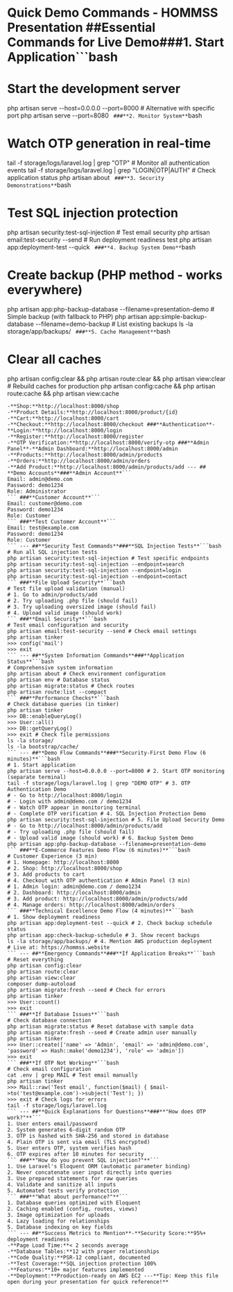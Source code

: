 # Quick Demo Commands - HOMMSS Presentation ##**Essential Commands for Live Demo**###**1. Start Application**```bash
# Start the development server
php artisan serve --host=0.0.0.0 --port=8000 # Alternative with specific port
php artisan serve --port=8080
``` ###**2. Monitor System**```bash
# Watch OTP generation in real-time
tail -f storage/logs/laravel.log | grep "OTP" # Monitor all authentication events
tail -f storage/logs/laravel.log | grep "LOGIN\|OTP\|AUTH" # Check application status
php artisan about
``` ###**3. Security Demonstrations**```bash
# Test SQL injection protection
php artisan security:test-sql-injection # Test email security
php artisan email:test-security --send # Run deployment readiness test
php artisan app:deployment-test --quick
``` ###**4. Backup System Demo**```bash
# Create backup (PHP method - works everywhere)
php artisan app:php-backup-database --filename=presentation-demo # Simple backup (with fallback to PHP)
php artisan app:simple-backup-database --filename=demo-backup # List existing backups
ls -la storage/app/backups/
``` ###**5. Cache Management**```bash
# Clear all caches
php artisan config:clear && php artisan route:clear && php artisan view:clear # Rebuild caches for production
php artisan config:cache && php artisan route:cache && php artisan view:cache
``` --- ##**Demo URLs**###**Public Pages**-**Homepage:**http://localhost:8000
-**Shop:**http://localhost:8000/shop
-**Product Details:**http://localhost:8000/product/{id}
-**Cart:**http://localhost:8000/cart
-**Checkout:**http://localhost:8000/checkout ###**Authentication**-**Login:**http://localhost:8000/login
-**Register:**http://localhost:8000/register
-**OTP Verification:**http://localhost:8000/verify-otp ###**Admin Panel**-**Admin Dashboard:**http://localhost:8000/admin
-**Products:**http://localhost:8000/admin/products
-**Orders:**http://localhost:8000/admin/orders
-**Add Product:**http://localhost:8000/admin/products/add --- ## **Demo Accounts**###**Admin Account**```
Email: admin@demo.com
Password: demo1234
Role: Administrator
``` ###**Customer Account**```
Email: customer@demo.com
Password: demo1234
Role: Customer
``` ###**Test Customer Account**```
Email: test@example.com
Password: demo1234
Role: Customer
``` --- ##**Security Test Commands**###**SQL Injection Tests**```bash
# Run all SQL injection tests
php artisan security:test-sql-injection # Test specific endpoints
php artisan security:test-sql-injection --endpoint=search
php artisan security:test-sql-injection --endpoint=login
php artisan security:test-sql-injection --endpoint=contact
``` ###**File Upload Security**```bash
# Test file upload validation (manual)
# 1. Go to admin/products/add
# 2. Try uploading .php file (should fail)
# 3. Try uploading oversized image (should fail)
# 4. Upload valid image (should work)
``` ###**Email Security**```bash
# Test email configuration and security
php artisan email:test-security --send # Check email settings
php artisan tinker
>>> config('mail')
>>> exit
``` --- ##**System Information Commands**###**Application Status**```bash
# Comprehensive system information
php artisan about # Check environment configuration
php artisan env # Database status
php artisan migrate:status # Check routes
php artisan route:list --compact
``` ###**Performance Checks**```bash
# Check database queries (in tinker)
php artisan tinker
>>> DB::enableQueryLog()
>>> User::all()
>>> DB::getQueryLog()
>>> exit # Check file permissions
ls -la storage/
ls -la bootstrap/cache/
``` --- ##**Demo Flow Commands**###**Security-First Demo Flow (6 minutes)**```bash
# 1. Start application
php artisan serve --host=0.0.0.0 --port=8000 # 2. Start OTP monitoring (separate terminal)
tail -f storage/logs/laravel.log | grep "DEMO OTP" # 3. OTP Authentication Demo
# - Go to http://localhost:8000/login
# - Login with admin@demo.com / demo1234
# - Watch OTP appear in monitoring terminal
# - Complete OTP verification # 4. SQL Injection Protection Demo
php artisan security:test-sql-injection # 5. File Upload Security Demo
# - Go to http://localhost:8000/admin/products/add
# - Try uploading .php file (should fail)
# - Upload valid image (should work) # 6. Backup System Demo
php artisan app:php-backup-database --filename=presentation-demo
``` ###**E-Commerce Features Demo Flow (6 minutes)**```bash
# Customer Experience (3 min)
# 1. Homepage: http://localhost:8000
# 2. Shop: http://localhost:8000/shop
# 3. Add products to cart
# 4. Checkout with OTP authentication # Admin Panel (3 min)
# 1. Admin login: admin@demo.com / demo1234
# 2. Dashboard: http://localhost:8000/admin
# 3. Add product: http://localhost:8000/admin/products/add
# 4. Manage orders: http://localhost:8000/admin/orders
``` ###**Technical Excellence Demo Flow (4 minutes)**```bash
# 1. Show deployment readiness
php artisan app:deployment-test --quick # 2. Check backup schedule status
php artisan app:check-backup-schedule # 3. Show recent backups
ls -la storage/app/backups/ # 4. Mention AWS production deployment
# Live at: https://hommss.website
``` --- ##**Emergency Commands**###**If Application Breaks**```bash
# Reset everything
php artisan config:clear
php artisan route:clear
php artisan view:clear
composer dump-autoload
php artisan migrate:fresh --seed # Check for errors
php artisan tinker
>>> User::count()
>>> exit
``` ###**If Database Issues**```bash
# Check database connection
php artisan migrate:status # Reset database with sample data
php artisan migrate:fresh --seed # Create admin user manually
php artisan tinker
>>> User::create(['name' => 'Admin', 'email' => 'admin@demo.com', 'password' => Hash::make('demo1234'), 'role' => 'admin'])
>>> exit
``` ###**If OTP Not Working**```bash
# Check email configuration
cat .env | grep MAIL # Test email manually
php artisan tinker
>>> Mail::raw('Test email', function($mail) { $mail->to('test@example.com')->subject('Test'); })
>>> exit # Check logs for errors
tail -f storage/logs/laravel.log
``` --- ##**Quick Explanations for Questions**###**"How does OTP work?"**```
1. User enters email/password
2. System generates 6-digit random OTP
3. OTP is hashed with SHA-256 and stored in database
4. Plain OTP is sent via email (TLS encrypted)
5. User enters OTP, system verifies hash
6. OTP expires after 10 minutes for security
``` ###**"How do you prevent SQL injection?"**```
1. Use Laravel's Eloquent ORM (automatic parameter binding)
2. Never concatenate user input directly into queries
3. Use prepared statements for raw queries
4. Validate and sanitize all inputs
5. Automated tests verify protection
``` ###**"What about performance?"**```
1. Database queries optimized with Eloquent
2. Caching enabled (config, routes, views)
3. Image optimization for uploads
4. Lazy loading for relationships
5. Database indexing on key fields
``` --- ##**Success Metrics to Mention**-**Security Score:**95%+ deployment readiness
-**Page Load Time:**< 2 seconds average
-**Database Tables:**12 with proper relationships
-**Code Quality:**PSR-12 compliant, documented
-**Test Coverage:**SQL injection protection 100%
-**Features:**10+ major features implemented
-**Deployment:**Production-ready on AWS EC2 ---**Tip: Keep this file open during your presentation for quick reference!**